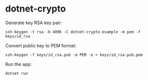 # dotnet-crypto

Generate key RSA key pair:

```
ssh-keygen -t rsa -b 4096 -C dotnet-crypto-example -m pem -f keys/id_rsa
```

Convert public key to PEM format:

```
ssh-keygen -f keys/id_rsa.pub -m PEM -e > keys/id_rsa.pub.pem
```

Run the app:

```
dotnet run
```

